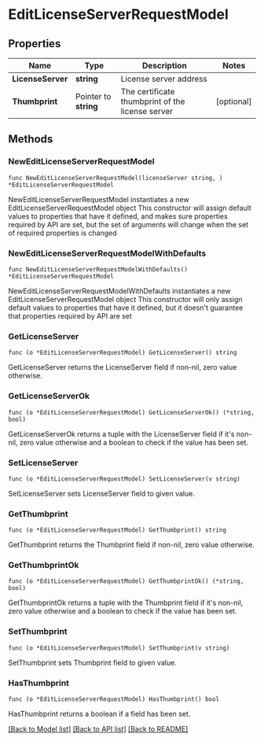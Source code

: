 # EditLicenseServerRequestModel

## Properties

Name | Type | Description | Notes
------------ | ------------- | ------------- | -------------
**LicenseServer** | **string** | License server address | 
**Thumbprint** | Pointer to **string** | The certificate thumbprint of the license server | [optional] 

## Methods

### NewEditLicenseServerRequestModel

`func NewEditLicenseServerRequestModel(licenseServer string, ) *EditLicenseServerRequestModel`

NewEditLicenseServerRequestModel instantiates a new EditLicenseServerRequestModel object
This constructor will assign default values to properties that have it defined,
and makes sure properties required by API are set, but the set of arguments
will change when the set of required properties is changed

### NewEditLicenseServerRequestModelWithDefaults

`func NewEditLicenseServerRequestModelWithDefaults() *EditLicenseServerRequestModel`

NewEditLicenseServerRequestModelWithDefaults instantiates a new EditLicenseServerRequestModel object
This constructor will only assign default values to properties that have it defined,
but it doesn't guarantee that properties required by API are set

### GetLicenseServer

`func (o *EditLicenseServerRequestModel) GetLicenseServer() string`

GetLicenseServer returns the LicenseServer field if non-nil, zero value otherwise.

### GetLicenseServerOk

`func (o *EditLicenseServerRequestModel) GetLicenseServerOk() (*string, bool)`

GetLicenseServerOk returns a tuple with the LicenseServer field if it's non-nil, zero value otherwise
and a boolean to check if the value has been set.

### SetLicenseServer

`func (o *EditLicenseServerRequestModel) SetLicenseServer(v string)`

SetLicenseServer sets LicenseServer field to given value.


### GetThumbprint

`func (o *EditLicenseServerRequestModel) GetThumbprint() string`

GetThumbprint returns the Thumbprint field if non-nil, zero value otherwise.

### GetThumbprintOk

`func (o *EditLicenseServerRequestModel) GetThumbprintOk() (*string, bool)`

GetThumbprintOk returns a tuple with the Thumbprint field if it's non-nil, zero value otherwise
and a boolean to check if the value has been set.

### SetThumbprint

`func (o *EditLicenseServerRequestModel) SetThumbprint(v string)`

SetThumbprint sets Thumbprint field to given value.

### HasThumbprint

`func (o *EditLicenseServerRequestModel) HasThumbprint() bool`

HasThumbprint returns a boolean if a field has been set.


[[Back to Model list]](../README.md#documentation-for-models) [[Back to API list]](../README.md#documentation-for-api-endpoints) [[Back to README]](../README.md)


